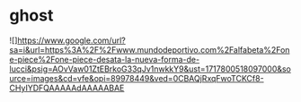 # ghost
![]https://www.google.com/url?sa=i&url=https%3A%2F%2Fwww.mundodeportivo.com%2Falfabeta%2Fone-piece%2Fone-piece-desata-la-nueva-forma-de-lucci&psig=AOvVaw01ZtEBrkoG33qJv1nwkkY9&ust=1717800518097000&source=images&cd=vfe&opi=89978449&ved=0CBAQjRxqFwoTCKCf8-CHyIYDFQAAAAAdAAAAABAE
